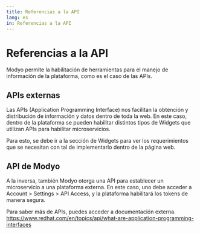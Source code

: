 ```yaml
---
title: Referencias a la API
lang: es
in: Referencias a la API
---
```


# Referencias a la API

Modyo permite la habilitación de herramientas para el manejo de información de la plataforma, como es el caso de las APIs.

## APIs externas

Las APIs (Application Programming Interface) nos facilitan la obtención y distribución de información y datos dentro de toda la web. En este caso, dentro de la plataforma se pueden habilitar distintos tipos de Widgets que utilizan APIs para habilitar microservicios.

Para esto, se debe ir a la sección de Widgets para ver los requerimientos que se necesitan con tal de implementarlo dentro de la página web.

## API de Modyo

A la inversa, también Modyo otorga una API para establecer un microservicio a una plataforma externa. En este caso, uno debe acceder a Account > Settings > API Access, y la plataforma habilitará los tokens de manera segura.

Para saber más de APIs, puedes acceder a documentación externa. 
https://www.redhat.com/en/topics/api/what-are-application-programming-interfaces
